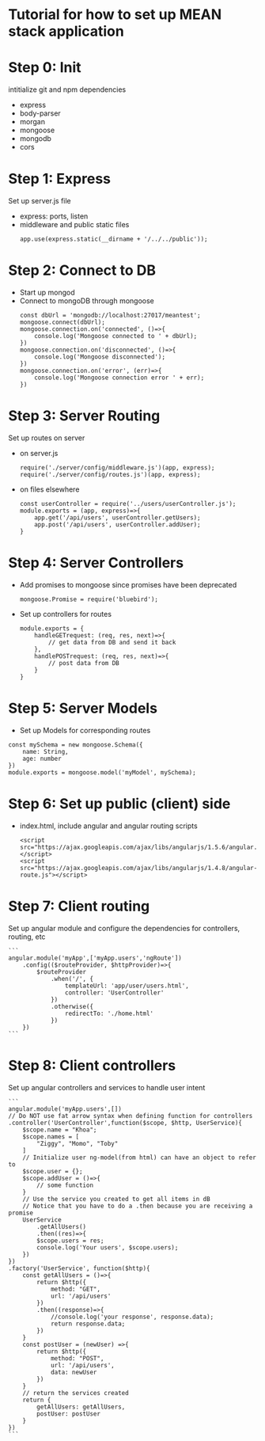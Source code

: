
# Tutorial for how to set up MEAN stack application

# Step 0: Init
intitialize git and npm dependencies
- express
- body-parser
- morgan
- mongoose
- mongodb
- cors

# Step 1: Express
Set up server.js file
- express: ports, listen
- middleware and public static files
    ```
    app.use(express.static(__dirname + '/../../public'));    
    ```

# Step 2: Connect to DB
- Start up mongod 
- Connect to mongoDB through mongoose
    ```
    const dbUrl = 'mongodb://localhost:27017/meantest';
    mongoose.connect(dbUrl);
    mongoose.connection.on('connected', ()=>{
        console.log('Mongoose connected to ' + dbUrl);
    })
    mongoose.connection.on('disconnected', ()=>{
        console.log('Mongoose disconnected');
    })
    mongoose.connection.on('error', (err)=>{
        console.log('Mongoose connection error ' + err);
    })
    ```

# Step 3: Server Routing
Set up routes on server
- on server.js
    ```
    require('./server/config/middleware.js')(app, express);
    require('./server/config/routes.js')(app, express);
    ```
- on files elsewhere
    ```
    const userController = require('../users/userController.js');
    module.exports = (app, express)=>{
        app.get('/api/users', userController.getUsers);
        app.post('/api/users', userController.addUser);
    }
    ```

# Step 4: Server Controllers
- Add promises to mongoose since promises have been deprecated
    ```
    mongoose.Promise = require('bluebird');
    ```
- Set up controllers for routes
    ```
    module.exports = {
        handleGETrequest: (req, res, next)=>{
            // get data from DB and send it back
        },
        handlePOSTrequest: (req, res, next)=>{
            // post data from DB
        }
    }
    ```

# Step 5: Server Models
- Set up Models for corresponding routes
```
const mySchema = new mongoose.Schema({
    name: String,
    age: number
})
module.exports = mongoose.model('myModel', mySchema);
```

# Step 6: Set up public (client) side
- index.html, include angular and angular routing scripts

    ```
    <script src="https://ajax.googleapis.com/ajax/libs/angularjs/1.5.6/angular.min.js"></script>
    <script src="https://ajax.googleapis.com/ajax/libs/angularjs/1.4.8/angular-route.js"></script>
    ```

# Step 7: Client routing
Set up angular module and configure the dependencies for controllers, routing, etc

    ```
    angular.module('myApp',['myApp.users','ngRoute'])
        .config(($routeProvider, $httpProvider)=>{
            $routeProvider
                .when('/', {
                    templateUrl: 'app/user/users.html',
                    controller: 'UserController'
                })
                .otherwise({
                    redirectTo: './home.html'
                })
        })
    ```

# Step 8: Client controllers 
Set up angular controllers and services to handle user intent

    ```
    angular.module('myApp.users',[])
    // Do NOT use fat arrow syntax when defining function for controllers
    .controller('UserController',function($scope, $http, UserService){
        $scope.name = "Khoa";
        $scope.names = [
            "Ziggy", "Momo", "Toby"
        ]
        // Initialize user ng-model(from html) can have an object to refer to
        $scope.user = {};
        $scope.addUser = ()=>{
            // some function
        }
        // Use the service you created to get all items in dB
        // Notice that you have to do a .then because you are receiving a promise
        UserService
            .getAllUsers()
            .then((res)=>{
            $scope.users = res;
            console.log('Your users', $scope.users);
        })
    })
    .factory('UserService', function($http){
        const getAllUsers = ()=>{
            return $http({
                method: "GET",
                url: '/api/users'
            })
            .then((response)=>{
                //console.log('your response', response.data);
                return response.data;
            })
        }
        const postUser = (newUser) =>{
            return $http({
                method: "POST",
                url: '/api/users',
                data: newUser
            })
        }
        // return the services created
        return {
            getAllUsers: getAllUsers,
            postUser: postUser
        }
    })
    ```